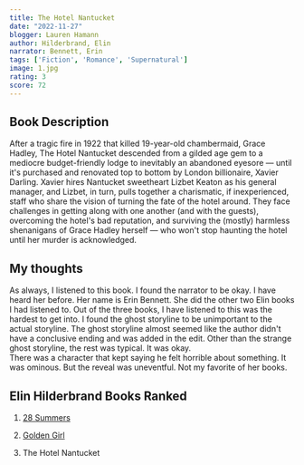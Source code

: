 ```yaml
---
title: The Hotel Nantucket
date: "2022-11-27"
blogger: Lauren Hamann
author: Hilderbrand, Elin
narrator: Bennett, Erin
tags: ['Fiction', 'Romance', 'Supernatural']
image: 1.jpg
rating: 3
score: 72
---
```


## Book Description

After a tragic fire in 1922 that killed 19-year-old chambermaid, Grace Hadley, The Hotel Nantucket descended from a gilded age gem to a mediocre budget-friendly lodge to inevitably an abandoned eyesore — until it's purchased and renovated top to bottom by London billionaire, Xavier Darling.  Xavier hires Nantucket sweetheart Lizbet Keaton as his general manager, and Lizbet, in turn, pulls together a charismatic, if inexperienced, staff who share the vision of turning the fate of the hotel around. They face challenges in getting along with one another (and with the guests), overcoming the hotel's bad reputation, and surviving the (mostly) harmless shenanigans of Grace Hadley herself — who won't stop haunting the hotel until her murder is acknowledged.




## My thoughts

As always, I listened to this book. I found the narrator to be okay. I have heard her before. Her name is Erin Bennett. She did the other two Elin books I had listened to. Out of the three books, I have listened to this was the hardest to get into. I found the ghost storyline to be unimportant to the actual storyline. The ghost storyline almost seemed like the author didn't have a conclusive ending and was added in the edit. Other than the strange ghost storyline, the rest was typical. It was okay. <br />
There was a character that kept saying he felt horrible about something. It was ominous. But the reveal was uneventful. Not my favorite of her books.



## Elin Hilderbrand Books Ranked

1. [28 Summers](/reviews/28Summers/)

2. [Golden Girl](/reviews/Golden%20Girl/)

3. The Hotel Nantucket